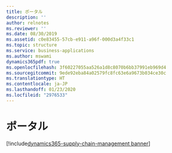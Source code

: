 ```yaml
---
title: ポータル
description: ''
author: relnotes
ms.reviewer: ''
ms.date: 08/30/2019
ms.assetid: c0e83455-57cb-e911-a96f-000d3a4f33c1
ms.topic: structure
ms.service: business-applications
ms.author: mswami
dynamics365pdf: true
ms.openlocfilehash: 3f60227055aa526a1d8c8070b6bb37991eb969d4
ms.sourcegitcommit: 9ede92eba84a02579fc8fc63e6a9673b034ce30c
ms.translationtype: HT
ms.contentlocale: ja-JP
ms.lasthandoff: 01/23/2020
ms.locfileid: "2976533"
---
```

# <a name="portals"></a>ポータル

[!include[dynamics365-supply-chain-management banner](../includes/dynamics365-supply-chain-management.md)]

<!--structure start-->

<!--structure end-->



